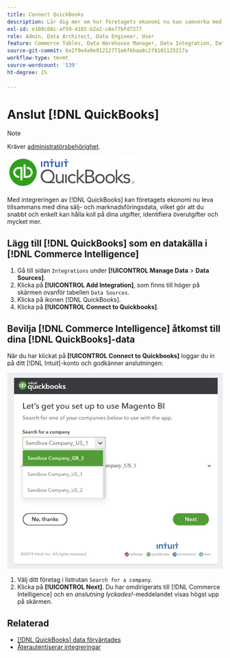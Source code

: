 ```yaml
---
title: Connect QuickBooks
description: Lär dig mer om hur företagets ekonomi nu kan samverka med era sälj- och marknadsföringsdata, så att ni snabbt och enkelt kan hålla koll på era utgifter, identifiera överutgifter och mycket annat.
exl-id: e100c88c-af59-4185-b2a2-c8e77bfd7277
role: Admin, Data Architect, Data Engineer, User
feature: Commerce Tables, Data Warehouse Manager, Data Integration, Data Import/Export
source-git-commit: 6e2f9e4a9e91212771e6f6baa8c2f8101125217a
workflow-type: tm+mt
source-wordcount: '139'
ht-degree: 1%

---
```


# Anslut [!DNL QuickBooks]

>[!NOTE]
>
>Kräver [administratörsbehörighet](../../../administrator/user-management/user-management.md).

![](../../../assets/Quickbooks.png)

Med integreringen av [!DNL QuickBooks] kan företagets ekonomi nu leva tillsammans med dina sälj- och marknadsföringsdata, vilket gör att du snabbt och enkelt kan hålla koll på dina utgifter, identifiera överutgifter och mycket mer.

## Lägg till [!DNL QuickBooks] som en datakälla i [!DNL Commerce Intelligence]

1. Gå till sidan `Integrations` under **[!UICONTROL Manage Data** > **Data Sources]**.
1. Klicka på **[!UICONTROL Add Integration]**, som finns till höger på skärmen ovanför tabellen `Data Sources`.
1. Klicka på ikonen [!DNL QuickBooks].
1. Klicka på **[!UICONTROL Connect to Quickbooks]**.

## Bevilja [!DNL Commerce Intelligence] åtkomst till dina [!DNL QuickBooks]-data

När du har klickat på **[!UICONTROL Connect to Quickbooks]** loggar du in på ditt [!DNL Intuit]-konto och godkänner anslutningen:

![](../../../assets/QuickBooks_App_Store_1.jpg)

1. Välj ditt företag i listrutan `Search for a company`.
1. Klicka på **[!UICONTROL Next]**. Du har omdirigerats till [!DNL Commerce Intelligence] och en *anslutning lyckades!*-meddelandet visas högst upp på skärmen.

## Relaterad

* [ [!DNL QuickBooks] data förväntades](../integrations/quickbooks-data.md)
* [Återautentiserar integreringar](https://experienceleague.adobe.com/docs/commerce-knowledge-base/kb/how-to/mbi-reauthenticating-integrations.html?lang=sv-SE)
